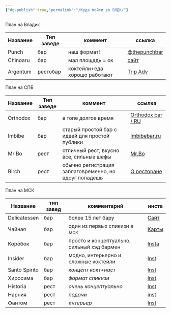 ```yaml
---
{"dg-publish":true,"permalink":"/Куда пойти во ВЛДК/"}
---
```


План на Владик 

| Название | Тип заведе | коммент                      | ссылка                                                                                                                                           |
| -------- | ---------- | ---------------------------- | ------------------------------------------------------------------------------------------------------------------------------------------------ |
| Punch    | бар        | наш формат!                  | [@thepunchbar](https://www.instagram.com/thepunchbar/)                                                                                           |
| Chinoaru | бар        | мал площадь = ок             | [сайт](https://millrest.ru/chinoaru/)                                                                                                            |
| Argentum | рестобар   | коктейли+еда хорошо работают | [Trip Adv](https://www.tripadvisor.ru/Restaurant_Review-g298496-d21353583-Reviews-Argentum-Vladivostok_Primorsky_Krai_Far_Eastern_District.html) |


План на СПБ 

| Название | Тип заведе | коммент                                               | ссылка                                         |
| -------- | ---------- | ----------------------------------------------------- | ---------------------------------------------- |
| Orthodox | бар        | в топе долгое время                                   | [Orthodox bar / RU](https://orthodox.bar/#top) |
| Imbibe   | бар        | старый простой бар с идеей для простой публики        | [imbibebar.ru](https://imbibebar.ru/)          |
| Mr Bo    | рест       | отличный рест, вкусно все, сильные шефы               | [Mr.Bo](https://www.mrbospb.com/)              |
| Birch    | рест       | обычно регистрация заблаговременно, но вдруг попадешь | [О ресторане](https://birchrest.com/)  |

План на МСК 

| Название      | тип завед | комментарий                                | инста                                                                                    |
| ------------- | --------- | ------------------------------------------ | ---------------------------------------------------------------------------------------- |
| Delicatessen  | бар       | более 15 лет бару                          | [Сайт](https://delicatessen.bar/#%D0%BA%D0%BE%D0%BD%D1%82%D0%B0%D0%BA%D1%82%D1%8B)       |
| Чайная        | бар       | один из первых спикизи в мск               | [Карты](https://yandex.ru/maps/org/chainaya/110581812780/?ll=37.585188%2C55.776001&z=16) |
| Коробок       | бар       | просто и концептуально, сильный хэд бармен | [Insta](https://www.instagram.com/korobokmoscow/)                                        |
| Insider       | бар       | модно, интерьерно и сложные коктейли       | [Inst](https://www.instagram.com/insider.bar.lab/?hl=ru)                                 |
| Santo Spirito | бар       | *концепт кокт+наст*                        | [Inst](https://www.instagram.com/santo_spirito_bar?igsh=em9yaXhwOWY1ZWRv)                |
| Хиросима      | бар       | *формат спикизи*                           | [Inst](https://www.instagram.com/hiroshima_bar_moscow?igsh=bDY3dWs4ZXQ5bzFo)             |
| Historia      | рест      | *очень концептуально*                      | [Inst](https://www.instagram.com/historia_rest?igsh=MWdpYm50c3BpMmIxaQ==)                |
| Нарния        | рест      | *подачи*                                   | [inst](https://www.instagram.com/narnia.moscow?igsh=dnFpOGp2aDhkdGF6)                    |
| Фантом        | рест      | *интерьер*                                 | [Inst](https://www.instagram.com/phantom.moscow?igsh=enk1OXg5Mm12Z2Jz)                   |
